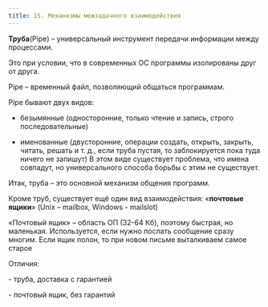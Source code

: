 ```yaml
---
title: 15. Механизмы межзадачного взаимодействия
---
```


**Труба**(Pipe) – универсальный инструмент передачи информации между процессами. 

Это при условии, что в современных ОС программы изолированы друг от друга.

Pipe – временный файл, позволяющий общаться программам.

Pipe бывают двух видов: 

* безымянные (односторонние, только чтение и запись, строго последовательные)

* именованные (двусторонние, операции создать, открыть, закрыть, читать, решать и т. д., если труба пустая, то заблокируется пока туда ничего не запишут) В этом виде существует проблема, что имена совпадут, но универсального способа борьбы с этим не существует.

Итак, труба – это основной механизм общения программ.

 

Кроме труб, существует ещё один вид  взаимодействия: «**почтовые ящики**» (Unix – mailbox, Windows - mailslot)

«Почтовый ящик» – область ОП (32-64 Кб), поэтому быстрая, но маленькая. Используется, если нужно послать сообщение сразу многим. Если ящик полон, то при новом письме выталкиваем самое старое

Отличия:

\- труба, доставка с гарантией

\- почтовый ящик, без гарантий 